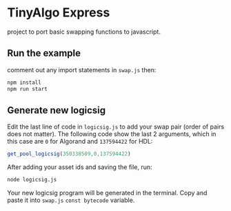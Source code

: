 # TinyAlgo Express

project to port basic swapping functions to javascript.

## Run the example
comment out any import statements in `swap.js` then:

```bash
npm install
npm run start
```

## Generate new logicsig
Edit the last line of code in `logicsig.js` to add your swap pair (order of pairs does not matter). The following code show the last 2 arguments, which in this case are `0` for Algorand and `137594422` for HDL:

```jsx
get_pool_logicsig(350338509,0,137594422)
```
After adding your asset ids and saving the file, run:

```bash
node logicsig.js
```
Your new logicsig program will be generated in the terminal. Copy and paste it into `swap.js` `const bytecode` variable. 
